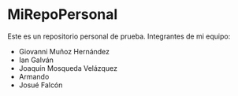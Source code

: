 # MiRepoPersonal
Este es un repositorio personal de prueba.
Integrantes de mi equipo: 
-  Giovanni Muñoz Hernández
-  Ian Galván
-  Joaquín Mosqueda Velázquez
-  Armando 
-  Josué Falcón 
